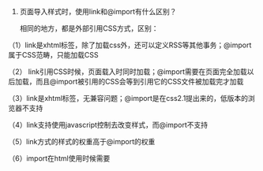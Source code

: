 1. 页面导入样式时，使用link和@import有什么区别？

   相同的地方，都是外部引用CSS方式，区别：

  （1）link是xhtml标签，除了加载css外，还可以定义RSS等其他事务；@import属于CSS范畴，只能加载CSS

  （2） link引用CSS时候，页面载入时同时加载；@import需要在页面完全加载以后加载，而且@import被引用的CSS会等到引用它的CSS文件被加载完才加载

  （3）link是xhtml标签，无兼容问题；@import是在css2.1提出来的，低版本的浏览器不支持

  （4）link支持使用javascript控制去改变样式，而@import不支持

  （5）link方式的样式的权重高于@import的权重

  （6）import在html使用时候需要<style type="text/css">标签

 2. 介绍一下你对浏览器内核的理解？

    主要分成两部分：渲染引擎(Layout Engine或Rendering Engine)和JS引擎。

    渲染引擎：负责取得网页的内容（HTML、XML、图像等等）、整理讯息（例如加入CSS等），以及计算网页的显示方式，然后会输出至显示器或打印机。
    
    浏览器的内核的不同对于网页的语法解释会有不同，所以渲染的效果也不相同。

    JS引擎：解析和执行javascript来实现网页的动态效果。

    最开始渲染引擎和JS引擎并没有区分的很明确，后来JS引擎越来越独立，内核就倾向于只指渲染引擎

3. 事件的触发过程是怎么样的？知道什么是事件代理嘛？    

   事件触发有三个阶段：（捕获-目标-冒泡）

   window 往事件触发处传播，遇到注册的捕获事件会触发

   传播到事件触发处时触发注册的事件

   从事件触发处往 window 传播，遇到注册的冒泡事件会触发

   事件触发一般来说会按照上面的顺序进行，但是也有特例，如果给一个 body 中的
   
   子节点同时注册冒泡和捕获事件，事件触发会按照注册的顺序执行

   ```js
    oDiv.addEventListener(
    'click',
    function() {
        console.log('冒泡')
    },
    false
    )
    oDiv.addEventListener(
    'click',
    function() {
        console.log('捕获 ')
    },
    true
    ) // oDiv自己去创建一下吧，addEventListener 的第三个参数true是捕获，false是冒泡默认是false
   ```
   ok我们把这个addEventListener在单独讲一下 

   一般addEventListener的第三个参数（useCapture）是布尔值也就是上面的捕获或者冒泡但其实
   
   第三个参数可以是一个对象如果是对象有下面三个属性（默认全部是false）

   capture：布尔值，和 useCapture 作用一样

   once：布尔值，值为 true 表示该回调只会调用一次，调用后会移除监听

   passive：布尔值，表示永远不会调用 preventDefault


   一般来说，如果我们只希望事件只触发在目标上，这时候可以使用 
   
   stopPropagation 来阻止事件的进一步传播。
   
   通常我们认为 stopPropagation 是用来阻止事件冒泡的，其实该函数也可以阻止捕获事件。
   
   stopImmediatePropagation 同样也能实现阻止事件，但是还能阻止该事件目标执行别的注册事件。

   ```js
   oDiv.addEventListener(
    'click',
    function(event) {
        event.stopImmediatePropagation()
        console.log('冒泡')
    },
    false
    )
    oDiv.addEventListener( //该函数不会执行
    'click',
    function(event) {
        console.log('捕获 ')
    },
    true
    )
   ```

事件代理

如果一个节点中的子节点是动态生成的，那么子节点需要注册事件的话应该注册在父节点上

```js
  <ul id="ul">
	<li>1</li>
    <li>2</li>
	<li>3</li>
	<li>4</li>
	<li>5</li>
   </ul>
    <script>
        const ul = document.querySelector('#ul')
        ul.addEventListener('click', (event) => {
            console.log(event.target);
        })
    </script>
```

   事件代理的方式相较于直接给目标注册事件来说，有以下优点：

   节省内存

   不需要给子节点注销事件

4. ajax的原理以及自己封装ajax

    Ajax（Asynchronous JavaScript and XML的缩写）是一种异步请求数据的web开发技术，对于改善用户的体验和页面性能很有帮助。
    
    简单地说，在不需要重新刷新页面的情况下，Ajax 通过异步请求加载后台数据，并在网页上呈现出来。
    
    常见运用场景有表单验证是否登入成功、百度搜索下拉框提示和快递单号查询等等。
    
    Ajax目的：提高用户体验，较少网络数据的传输量